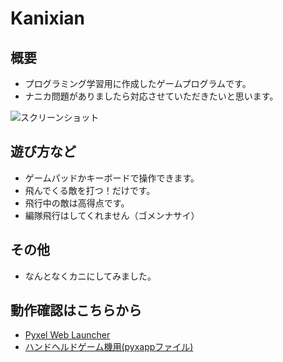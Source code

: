 # Kanixian

## 概要
- プログラミング学習用に作成したゲームプログラムです。
- ナニカ問題がありましたら対応させていただきたいと思います。

![スクリーンショット](https://cdn-ak.f.st-hatena.com/images/fotolife/H/Hiesuke/20240521/20240521231058.png)

## 遊び方など
- ゲームパッドかキーボードで操作できます。
- 飛んでくる敵を打つ！だけです。
- 飛行中の敵は高得点です。
- 編隊飛行はしてくれません（ゴメンナサイ）

## その他
- なんとなくカニにしてみました。

## 動作確認はこちらから
- [Pyxel Web Launcher](https://kitao.github.io/pyxel/wasm/launcher/?run=Hiekichi.Kanixian.Kanixian240)
- [ハンドヘルドゲーム機用(pyxappファイル)](https://github.com/Hiekichi/Kanixian/blob/main/Kanixian.pyxapp)


